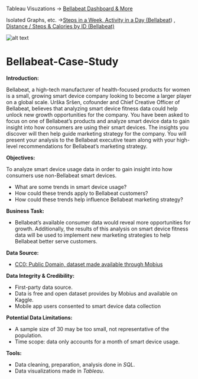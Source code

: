 Tableau Visuzations -> [Bellabeat Dashboard & More](https://public.tableau.com/app/profile/andy.zheng2905/viz/BellabeatDashboardMore/BellabeatDashboardMore-)

Isolated Graphs, etc. ->[Steps in a Week, Activity in a Day (Bellabeat](https://public.tableau.com/app/profile/andy.zheng2905/viz/StepsinaWeekActivityinaDayBellabeat/Bellabeat2)) , [Distance / Steps & Calories by ID (Bellabeat)](https://public.tableau.com/app/profile/andy.zheng2905/viz/DistanceStepsCaloriesbyIDBellabeat/TotalDistanceStepsCaloriesID)

![alt text](https://i.ebayimg.com/images/g/6o4AAOSwJ5RbHTum/s-l640.jpg)

# Bellabeat-Case-Study

**Introduction:**

Bellabeat, a high-tech manufacturer of health-focused products for women is a small, growing smart device company looking to become a larger player on a global scale. Urška Sršen, cofounder and Chief Creative Officer of Bellabeat, believes that analyzing smart device fitness data could help unlock new growth opportunities for the company. You have been asked to focus on one of Bellabeat’s products and analyze smart device data to gain insight into how consumers are using their smart devices. The insights you discover will then help guide marketing strategy for the company. You will present your analysis to the Bellabeat executive team along with your high-level recommendations for Bellabeat’s marketing strategy.

**Objectives:**

To analyze smart device usage data in order to gain insight into how consumers use non-Bellabeat smart devices.

- What are some trends in smart device usage?
- How could these trends apply to Bellabeat customers?
- How could these trends help influence Bellabeat marketing strategy?

**Business Task:**

- Bellabeat’s available consumer data would reveal more opportunities for growth. Additionally, the results of this analysis on smart device fitness data will be used to implement new marketing strategies to help Bellabeat better serve customers.

**Data Source:**

- [CC0: Public Domain, dataset made available through Mobius](https://www.kaggle.com/arashnic/fitbit)

**Data Integrity & Credibility:**

- First-party data source.
- Data is free and open dataset provides by Mobius and available on Kaggle. 
- Mobile app users consented to smart device data collection

**Potential Data Limitations:**

- A sample size of 30 may be too small, not representative of the population. 
- Time scope: data only accounts for a month of smart device usage.

**Tools:**

- Data cleaning, preparation, analysis done in *SQL*.
- Data visualizations made in *Tableau*.
